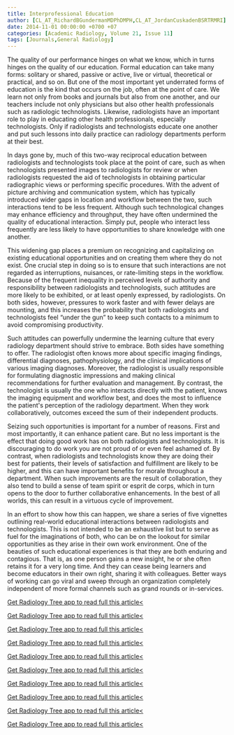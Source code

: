 ```yaml
---
title: Interprofessional Education
author: [CL_AT_RichardBGundermanMDPhDMPH,CL_AT_JordanCuskadenBSRTRMRI]
date: 2014-11-01 00:00:00 +0700 +07
categories: [Academic Radiology, Volume 21, Issue 11]
tags: [Journals,General Radiology]
---
```

The quality of our performance hinges on what we know, which in turns hinges on the quality of our education. Formal education can take many forms: solitary or shared, passive or active, live or virtual, theoretical or practical, and so on. But one of the most important yet underrated forms of education is the kind that occurs on the job, often at the point of care. We learn not only from books and journals but also from one another, and our teachers include not only physicians but also other health professionals such as radiologic technologists. Likewise, radiologists have an important role to play in educating other health professionals, especially technologists. Only if radiologists and technologists educate one another and put such lessons into daily practice can radiology departments perform at their best.

In days gone by, much of this two-way reciprocal education between radiologists and technologists took place at the point of care, such as when technologists presented images to radiologists for review or when radiologists requested the aid of technologists in obtaining particular radiographic views or performing specific procedures. With the advent of picture archiving and communication system, which has typically introduced wider gaps in location and workflow between the two, such interactions tend to be less frequent. Although such technological changes may enhance efficiency and throughput, they have often undermined the quality of educational interaction. Simply put, people who interact less frequently are less likely to have opportunities to share knowledge with one another.

This widening gap places a premium on recognizing and capitalizing on existing educational opportunities and on creating them where they do not exist. One crucial step in doing so is to ensure that such interactions are not regarded as interruptions, nuisances, or rate-limiting steps in the workflow. Because of the frequent inequality in perceived levels of authority and responsibility between radiologists and technologists, such attitudes are more likely to be exhibited, or at least openly expressed, by radiologists. On both sides, however, pressures to work faster and with fewer delays are mounting, and this increases the probability that both radiologists and technologists feel “under the gun” to keep such contacts to a minimum to avoid compromising productivity.

Such attitudes can powerfully undermine the learning culture that every radiology department should strive to embrace. Both sides have something to offer. The radiologist often knows more about specific imaging findings, differential diagnoses, pathophysiology, and the clinical implications of various imaging diagnoses. Moreover, the radiologist is usually responsible for formulating diagnostic impressions and making clinical recommendations for further evaluation and management. By contrast, the technologist is usually the one who interacts directly with the patient, knows the imaging equipment and workflow best, and does the most to influence the patient's perception of the radiology department. When they work collaboratively, outcomes exceed the sum of their independent products.

Seizing such opportunities is important for a number of reasons. First and most importantly, it can enhance patient care. But no less important is the effect that doing good work has on both radiologists and technologists. It is discouraging to do work you are not proud of or even feel ashamed of. By contrast, when radiologists and technologists know they are doing their best for patients, their levels of satisfaction and fulfillment are likely to be higher, and this can have important benefits for morale throughout a department. When such improvements are the result of collaboration, they also tend to build a sense of team spirit or esprit de corps, which in turn opens to the door to further collaborative enhancements. In the best of all worlds, this can result in a virtuous cycle of improvement.

In an effort to show how this can happen, we share a series of five vignettes outlining real-world educational interactions between radiologists and technologists. This is not intended to be an exhaustive list but to serve as fuel for the imaginations of both, who can be on the lookout for similar opportunities as they arise in their own work environment. One of the beauties of such educational experiences is that they are both enduring and contagious. That is, as one person gains a new insight, he or she often retains it for a very long time. And they can cease being learners and become educators in their own right, sharing it with colleagues. Better ways of working can go viral and sweep through an organization completely independent of more formal channels such as grand rounds or in-services.

[Get Radiology Tree app to read full this article<](https://clinicalpub.com/app)

[Get Radiology Tree app to read full this article<](https://clinicalpub.com/app)

[Get Radiology Tree app to read full this article<](https://clinicalpub.com/app)

[Get Radiology Tree app to read full this article<](https://clinicalpub.com/app)

[Get Radiology Tree app to read full this article<](https://clinicalpub.com/app)

[Get Radiology Tree app to read full this article<](https://clinicalpub.com/app)

[Get Radiology Tree app to read full this article<](https://clinicalpub.com/app)

[Get Radiology Tree app to read full this article<](https://clinicalpub.com/app)

[Get Radiology Tree app to read full this article<](https://clinicalpub.com/app)

[Get Radiology Tree app to read full this article<](https://clinicalpub.com/app)